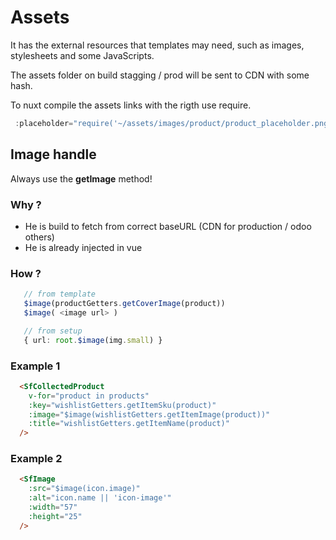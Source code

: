 # Assets

It has the external resources that templates may need, such as images, stylesheets and some JavaScripts.

The assets folder on build stagging / prod will be sent to CDN with some hash.

To nuxt compile the assets links with the rigth use require.

```js
 :placeholder="require('~/assets/images/product/product_placeholder.png')"
```

## Image handle
Always use the **getImage** method!

### Why ? 
- He is build to fetch from correct baseURL (CDN for production / odoo others)
- He is already injected in vue

### How ?
```ts
   // from template
   $image(productGetters.getCoverImage(product))
   $image( <image url> )

   // from setup
   { url: root.$image(img.small) }

```

### Example 1
```html
  <SfCollectedProduct
    v-for="product in products"
    :key="wishlistGetters.getItemSku(product)"
    :image="$image(wishlistGetters.getItemImage(product))"
    :title="wishlistGetters.getItemName(product)"
  />

```

### Example 2
```html
  <SfImage
    :src="$image(icon.image)"
    :alt="icon.name || 'icon-image'"
    :width="57"
    :height="25"
  />

```
